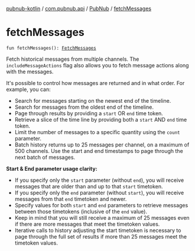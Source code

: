 [pubnub-kotlin](../../index.md) / [com.pubnub.api](../index.md) / [PubNub](index.md) / [fetchMessages](./fetch-messages.md)

# fetchMessages

`fun fetchMessages(): `[`FetchMessages`](../../com.pubnub.api.endpoints/-fetch-messages/index.md)

Fetch historical messages from multiple channels.
The `includeMessageActions` flag also allows you to fetch message actions along with the messages.

It's possible to control how messages are returned and in what order. For example, you can:

* Search for messages starting on the newest end of the timeline.
* Search for messages from the oldest end of the timeline.
* Page through results by providing a `start` OR `end` time token.
* Retrieve a slice of the time line by providing both a `start` AND `end` time token.
* Limit the number of messages to a specific quantity using the `count` parameter.
* Batch history returns up to 25 messages per channel, on a maximum of 500 channels.
Use the start and end timestamps to page through the next batch of messages.

**Start &amp; End parameter usage clarity:**

* If you specify only the `start` parameter (without `end`),
you will receive messages that are older than and up to that `start` timetoken.
* If you specify only the `end` parameter (without `start`),
you will receive messages from that `end` timetoken and newer.
* Specify values for both `start` and `end` parameters to retrieve messages between those timetokens
(inclusive of the `end` value).
* Keep in mind that you will still receive a maximum of 25 messages
even if there are more messages that meet the timetoken values.
* Iterative calls to history adjusting the start timetoken is necessary to page through the full set of results
if more than 25 messages meet the timetoken values.
